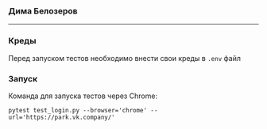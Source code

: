 ### Дима Белозеров

---

### Креды

Перед запуском тестов необходимо внести свои креды в `.env` файл

### Запуск

Команда для запуска тестов через Chrome:

```pytest test_login.py --browser='chrome' --url='https://park.vk.company/'```
